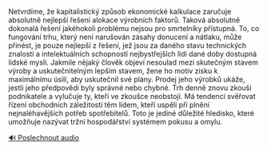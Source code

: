 
Netvrdíme, že kapitalistický způsob ekonomické kalkulace zaručuje absolutně nejlepší řešení alokace výrobních faktorů. Taková absolutně dokonalá řešení jakéhokoli problému nejsou pro smrtelníky přístupná. To, co fungování trhu, který není narušován zásahy donucení a nátlaku, může přinést, je pouze nejlepší z řešení, jež jsou za daného stavu technických znalostí a intelektuálních schopností nejbystřejších lidí dané doby dostupná lidské mysli. Jakmile nějaký člověk objeví nesoulad mezi skutečným stavem výroby a uskutečnitelným lepším stavem, žene ho motiv zisku k maximálnímu úsilí, aby uskutečnil své plány. Prodej jeho výrobků ukáže, jestli jeho předpovědi byly správné nebo chybné. Trh denně znovu zkouší podnikatele a vylučuje ty, kteří ve zkoušce neobstojí. Má tendenci svěřovat řízení obchodních záležitostí těm lidem, kteří uspěli při plnění nejnaléhavějších potřeb spotřebitelů. Toto je jediné důležité hledisko, které umožňuje nazývat tržní hospodářství systémem pokusu a omylu.

[🔊 Poslechnout audio](/data/7-paragraphs/audio/chapter_141/para_001-Netvrdme-e-kapitalistick-zpsob-ekonomick-kal.mp3)
